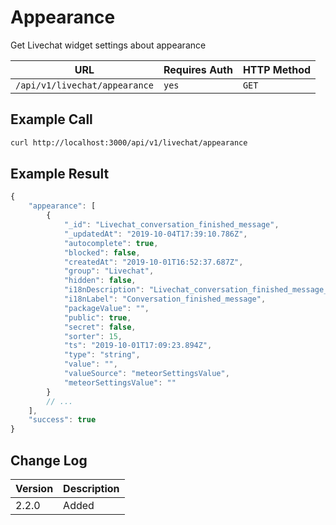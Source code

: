 # Appearance

Get Livechat widget settings about appearance

| URL                           | Requires Auth | HTTP Method |
| ----------------------------- | ------------- | ----------- |
| `/api/v1/livechat/appearance` | `yes`         | `GET`       |

## Example Call

```bash
curl http://localhost:3000/api/v1/livechat/appearance
```

## Example Result

```javascript
{
    "appearance": [
        {
            "_id": "Livechat_conversation_finished_message",
            "_updatedAt": "2019-10-04T17:39:10.786Z",
            "autocomplete": true,
            "blocked": false,
            "createdAt": "2019-10-01T16:52:37.687Z",
            "group": "Livechat",
            "hidden": false,
            "i18nDescription": "Livechat_conversation_finished_message_Description",
            "i18nLabel": "Conversation_finished_message",
            "packageValue": "",
            "public": true,
            "secret": false,
            "sorter": 15,
            "ts": "2019-10-01T17:09:23.894Z",
            "type": "string",
            "value": "",
            "valueSource": "meteorSettingsValue",
            "meteorSettingsValue": ""
        }
        // ...
    ],
    "success": true
}
```

## Change Log

| Version | Description |
| ------- | ----------- |
| 2.2.0   | Added       |
